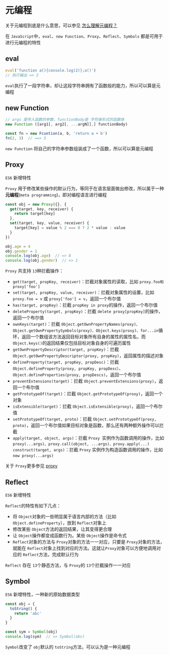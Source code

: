 # 元编程

关于元编程到底是什么意思，可以参见 [怎么理解元编程？](https://www.zhihu.com/question/23856985)

在 `JavaScript`中，`eval`、`new Function`、`Proxy`、`Reflect`、`Symbols` 都是可用于进行元编程的特性

## eval

```js
eval('function a(){console.log(2)};a()')
// 执行输出 => 2
```

`eval`执行了一段字符串，却让这段字符串拥有了函数般的能力，所以可以算是元编程

## new Function

```js
// args 是传入函数的参数，functionBody是 字符串形式的函数体
new Function ([arg1[, arg2[, ...argN]],] functionBody)
```

```js
const fn = new Fcuntion(a, b, 'return a + b')
fn(2, 3)  // ==> 5
```

`new Function` 将自己的字符串参数组装成了一个函数，所以可以算是元编程

## Proxy

`ES6` 新增特性

`Proxy` 用于修改某些操作的默认行为，等同于在语言层面做出修改，所以属于一种 **元编程**(`meta programming`)，即对编程语言进行编程

```js
const obj = new Proxy({}, {
  get(target, key, receiver) {
    return target[key]
  },
  set(target, key, value, receiver) {
    target[key] = value % 2 === 0 ? 2 * value : value
  }
})

obj.age = 4
obj.gender = 1
console.log(obj.age)  // => 8
console.log(obj.gender)  // => 1
```

`Proxy` 共支持 `13`种拦截操作：

- `get(target, propKey, receiver)`：拦截对象属性的读取，比如 `proxy.foo和proxy['foo']`
- `set(target, propKey, value, receiver)`：拦截对象属性的设置，比如 `proxy.foo = v` 或 `proxy['foo'] = v`，返回一个布尔值
- `has(target, propKey)`：拦截 `propKey in proxy`的操作，返回一个布尔值
- `deleteProperty(target, propKey)`：拦截 `delete proxy[propKey]`的操作，返回一个布尔值
- `ownKeys(target)`：拦截 `Object.getOwnPropertyNames(proxy)、Object.getOwnPropertySymbols(proxy)、Object.keys(proxy)、for...in`循环，返回一个数组该方法返回目标对象所有自身的属性的属性名，而 `Object.keys()`的返回结果仅包括目标对象自身的可遍历属性
- `getOwnPropertyDescriptor(target, propKey)`：拦截 `Object.getOwnPropertyDescriptor(proxy, propKey)`，返回属性的描述对象
- `defineProperty(target, propKey, propDesc)`：拦截 `Object.defineProperty(proxy, propKey, propDesc）`、`Object.defineProperties(proxy, propDescs)`，返回一个布尔值
- `preventExtensions(target)`：拦截 `Object.preventExtensions(proxy)`，返回一个布尔值
- `getPrototypeOf(target)`：拦截 `Object.getPrototypeOf(proxy)`，返回一个对象
- `isExtensible(target)`：拦截 `Object.isExtensible(proxy)`，返回一个布尔值
- `setPrototypeOf(target, proto)`：拦截 `Object.setPrototypeOf(proxy, proto)`，返回一个布尔值如果目标对象是函数，那么还有两种额外操作可以拦截
- `apply(target, object, args)`：拦截 `Proxy `实例作为函数调用的操作，比如 `proxy(...args)、proxy.call(object, ...args)、proxy.apply(...)
construct(target, args)`：拦截 `Proxy` 实例作为构造函数调用的操作，比如 `new proxy(...args)`

关于 `Proxy`更多参见 [proxy](http://es6.ruanyifeng.com/#docs/proxy)

## Reflect

`ES6` 新增特性

`Reflect`的特性有如下几点：

-  将 `Object`对象的一些明显属于语言内部的方法（比如`Object.defineProperty`），放到 `Reflect`对象上
- 修改某些 `Object`方法的返回结果，让其变得更合理
- 让 `Object`操作都变成函数行为。某些 `Object`操作是命令式
- `Reflect`对象的方法与 `Proxy`对象的方法一一对应，只要是 `Proxy`对象的方法，就能在 `Reflect`对象上找到对应的方法。这就让`Proxy`对象可以方便地调用对应的 `Reflect`方法，完成默认行为

`Reflect` 存在 `13`个静态方法，与 `Proxy`的 `13`个拦截操作一一对应

## Symbol

`ES6` 新增特性，一种新的原始数据类型

```js
const obj = {
  toString() {
    return 'abc'
  }
}

const sym = Symbol(obj)
console.log(sym)  // => Symbol(abc)
```

`Symbol`改变了 `obj`默认的 `toString`方法，可以认为是一种元编程